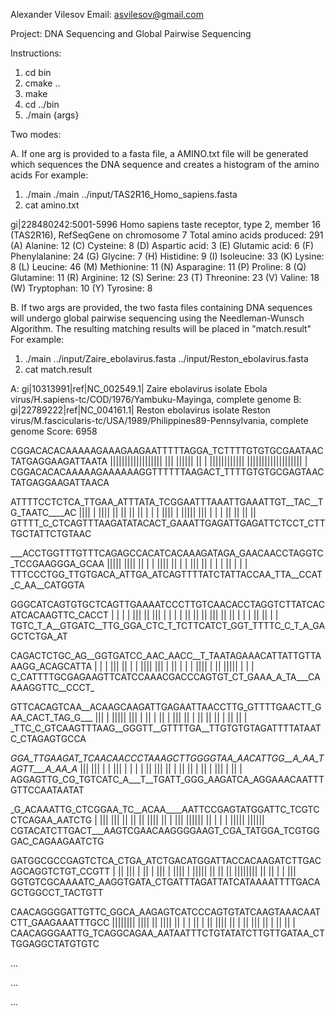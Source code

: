 Alexander Vilesov
Email: asvilesov@gmail.com

Project: DNA Sequencing and Global Pairwise Sequencing

Instructions:

1) cd bin
2) cmake ..
3) make
4) cd ../bin
5) ./main {args}

Two modes:

A. If one arg is provided to a fasta file, a AMINO.txt file will be generated which sequences the DNA sequence and creates a histogram of the amino acids
For example: 
1) ./main ./main ../input/TAS2R16_Homo_sapiens.fasta
2) cat amino.txt

gi|228480242:5001-5996 Homo sapiens taste receptor, type 2, member 16 (TAS2R16), RefSeqGene on chromosome 7
Total amino acids produced: 291
(A) Alanine: 12
(C) Cysteine: 8
(D) Aspartic acid: 3
(E) Glutamic acid: 6
(F) Phenylalanine: 24
(G) Glycine: 7
(H) Histidine: 9
(I) Isoleucine: 33
(K) Lysine: 8
(L) Leucine: 46
(M) Methionine: 11
(N) Asparagine: 11
(P) Proline: 8
(Q) Glutamine: 11
(R) Arginine: 12
(S) Serine: 23
(T) Threonine: 23
(V) Valine: 18
(W) Tryptophan: 10
(Y) Tyrosine: 8

B. If two args are provided, the two fasta files containing DNA sequences will undergo global pairwise sequencing using the Needleman-Wunsch Algorithm. The resulting matching results will be placed in "match.result"
For example:
1) ./main ../input/Zaire_ebolavirus.fasta ../input/Reston_ebolavirus.fasta
2) cat match.result

A: gi|10313991|ref|NC_002549.1| Zaire ebolavirus isolate Ebola virus/H.sapiens-tc/COD/1976/Yambuku-Mayinga, complete genome
B: gi|22789222|ref|NC_004161.1| Reston ebolavirus isolate Reston virus/M.fascicularis-tc/USA/1989/Philippines89-Pennsylvania, complete genome
Score: 6958

CGGACACACAAAAAGAAAGAAGAATTTTTAGGA_TCTTTTGTGTGCGAATAACTATGAGGAAGATTAATA
|||||||||||||||||| |||  |||||| || | |||||||||||| ||||||||||||||||||| |
CGGACACACAAAAAGAAAAAAGGTTTTTTAAGACT_TTTTGTGTGCGAGTAACTATGAGGAAGATTAACA

ATTTTCCTCTCA_TTGAA_ATTTATA_TCGGAATTTAAATTGAAATTGT__TAC__TG_TAATC____AC
 |||| | |||| || || || || | | | |||| | ||||| ||| |  | |  || || ||    ||
GTTTT_C_CTCAGTTTAAGATATACACT_GAAATTGAGATTGAGATTCTCCT_CTTTGCTATTCTGTAAC

___ACCTGGTTTGTTTCAGAGCCACATCACAAAGATAGA_GAACAACCTAGGTC_TCCGAAGGGA_GCAA
    ||||| ||||  || |   | ||||     ||  |  | |||  ||   | | | ||   | |  |
TTTCCCTGG_TTGTGACA_ATTGA_ATCAGTTTTATCTATTACCAA_TTA__CCAT_C_AA__CATGGTA

GGGCATCAGTGTGCTCAGTTGAAAATCCCTTGTCAACACCTAGGTCTTATCACATCACAAGTTC_CACCT
 | | | |  ||| ||  |||   | | | | ||  || || ||| || || | | |  || ||  |  |
TGTC_T_A__GTGATC__TTG_GGA_CTC_T_TCTTCATCT_GGT_TTTTC_C_T_A_GAGCTCTGA_AT

CAGACTCTGC_AG__GGTGATCC_AAC_AACC__T_TAATAGAAACATTATTGTTAAAGG_ACAGCATTA
|  | | ||| ||  | | |||| ||| | ||  | |  | |||| | ||     |||||  |  |  | 
C_CATTTTGCGAGAAGTTCATCCAAACGACCCAGTGT_CT_GAAA_A_TA___CAAAAGGTTC__CCCT_

GTTCACAGTCAA__ACAAGCAAGATTGAGAATTAACCTTG_GTTTTGAACTT_GAA_CACT_TAG_G___
 ||| | |||||    |||   | ||  |  || |  ||| || | ||  ||  || | ||  || |   
_TTC_C_GTCAAGTTTAAG__GGGTT__GTTTTGA__TTGTGTGTAGATTTTATAATC_CTAGAGTGCCA

_GGA_TTGAAGAT_TCAACAACCCTAAAGCTTGGGGTAA_AACATTGG__A_AA_TAGTT___A_AA_A_
 ||| |||  | | ||| | |   |   | || ||| || | ||  ||  | || | |||   | || | 
AGGAGTTG_CG_TGTCATC_A___T__TGATT_GGG_AAGATCA_AGGAAACAATTTGTTCCAATAATAT

_G_ACAAATTG_CTCGGAA_TC__ACAA____AATTCCGAGTATGGATTC_TCGTCCTCAGAA_AATCTG
 | |||  ||| ||   || ||  ||||    || | ||| |||||| || | |  | ||||| ||||||
CGTACATCTTGACT___AAGTCGAACAAGGGGAAGT_CGA_TATGGA_TCGTGGGAC_CAGAAGAATCTG

GATGGCGCCGAGTCTCA_CTGA_ATCTGACATGGATTACCACAAGATCTTGACAGCAGGTCTGT_CCGTT
| || |||  | ||  |  ||| | ||||  | ||||| || || || |||||||| || || | | |||
GGTGTCGCAAAATC_AAGGTGATA_CTGATTTAGATTATCATAAAATTTTGACAGCTGGCCT_TACTGTT

CAACAGGGGATTGTTC_GGCA_AAGAGTCATCCCAGTGTATCAAGTAAACAATCTT_GAAGAAATTTGCC
|||||||| |||| || |||| || | | ||  | || ||||  ||  | || ||| || |  || || |
CAACAGGGAATTG_TCAGGCAGAA_AATAATTTCTGTATATCTTGTTGATAA_CTTGGAGGCTATGTGTC

...

...

...
